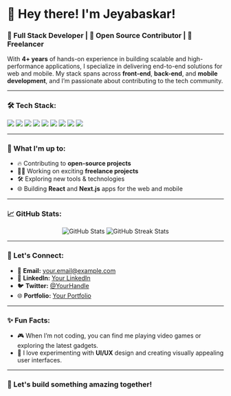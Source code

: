 # 👋 Hey there! I'm Jeyabaskar!

### 🚀 Full Stack Developer | 🌱 Open Source Contributor | 💼 Freelancer

With **4+ years** of hands-on experience in building scalable and high-performance applications, I specialize in delivering end-to-end solutions for web and mobile. My stack spans across **front-end**, **back-end**, and **mobile development**, and I’m passionate about contributing to the tech community.

---

### 🛠 Tech Stack:
<p align="left">
  <img src="https://img.shields.io/badge/JavaScript-F7DF1E?style=for-the-badge&logo=javascript&logoColor=black" />
  <img src="https://img.shields.io/badge/React-20232A?style=for-the-badge&logo=react&logoColor=61DAFB" />
  <img src="https://img.shields.io/badge/Next.js-000000?style=for-the-badge&logo=next.js&logoColor=white" />
  <img src="https://img.shields.io/badge/Node.js-339933?style=for-the-badge&logo=nodedotjs&logoColor=white" />
  <img src="https://img.shields.io/badge/Nest.js-E0234E?style=for-the-badge&logo=nestjs&logoColor=white" />
  <img src="https://img.shields.io/badge/React_Native-20232A?style=for-the-badge&logo=react&logoColor=61DAFB" />
  <img src="https://img.shields.io/badge/WordPress-21759B?style=for-the-badge&logo=wordpress&logoColor=white" />
  <img src="https://img.shields.io/badge/PHP-777BB4?style=for-the-badge&logo=php&logoColor=white" />
  <img src="https://img.shields.io/badge/Android-3DDC84?style=for-the-badge&logo=android&logoColor=white" />
</p>

---

### 🚀 What I'm up to:
- 🔥 Contributing to **open-source projects**
- 👨‍💻 Working on exciting **freelance projects**
- 🛠 Exploring new tools & technologies
- 🌐 Building **React** and **Next.js** apps for the web and mobile

---

### 📈 GitHub Stats:
<p align="center">
  <img src="https://github-readme-stats.vercel.app/api?username=jeyabaskar2&show_icons=true&theme=radical" alt="GitHub Stats" />
  <img src="https://github-readme-streak-stats.herokuapp.com/?user=jeyabaskar2&theme=radical" alt="GitHub Streak Stats" />
</p>

---

### 🤝 Let's Connect:
- 📧 **Email:** [your.email@example.com](mailto:jeyabaskar005@gmail.com)
- 💼 **LinkedIn:** [Your LinkedIn](https://www.linkedin.com/in/jeyabaskar-a)
- 🐦 **Twitter:** [@YourHandle](https://twitter.com/Jeyabaskar2)
- 🌐 **Portfolio:** [Your Portfolio](https://ajbaskar.in)

---

### ✨ Fun Facts:
- 🎮 When I’m not coding, you can find me playing video games or exploring the latest gadgets.
- 🎨 I love experimenting with **UI/UX** design and creating visually appealing user interfaces.

---

### 🌱 Let's build something amazing together!
